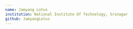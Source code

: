 ```yaml
---
name: Jamyang Lotus
institution: National Institute Of Technology, Srinagar
github: JamyangLotus
---
```


